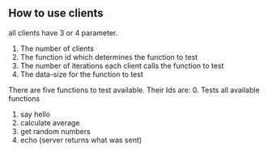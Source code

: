 ## How to use clients

all clients have 3 or 4 parameter.
1. The number of clients
2. The function id which determines the function to test
3. The number of iterations each client calls the function to test
4. The data-size for the function to test

There are five functions to test available. Their Ids are:
0. Tests all available functions
1. say hello
2. calculate average
3. get random numbers
4. echo (server returns what was sent)